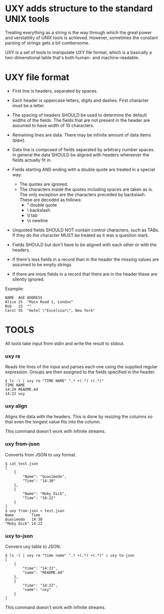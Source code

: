 # UXY adds structure to the standard UNIX tools

Treating everything as a string is the way through which the great power and
verstatility of UNIX tools is achieved. However, sometimes the constant
parsing of strings gets a bit cumbersome.

UXY is a set of tools to manipulate UXY file format, which is a basically
a two-dimenstional table that's both human- and machine-readable.

# UXY file format

- First line is headers, separated by spaces.
- Each header is uppercase letters, digits and dashes.
  First character must be a letter.
- The spacing of headers SHOULD be used to determine the default widths of the
  fields. The fields that are not present in the header are assumed to have
  width of 10 characters.

- Remaining lines are data. There may be infinite amount of data items (pipe).
- Data line is composed of fields separated by arbitrary number spaces.
  In general the data SHOULD be aligned with headers whereever the fields
  actually fit in.
- Fields starting AND ending with a double quote are treated in a special way:
  - The quotes are ignored.
  - The characters inside the quotes including spaces are taken as is.
    The only exception are the characters preceded by backslash. These are
    decoded as follows:
    - \" double quote
    - \\ backslash
    - \t tab
    - \n newline
- Unquoted fields SHOULD NOT contain control characters, such as TABs.
  If they do the character MUST be treated as it was a question mark.

- Fields SHOULD but don't have to be aligned with each other or with the
  headers.
- If there's less fields in a record than in the header the missing values
  are assumed to be empty strings.
- If there are more fields in a record that there are in the header these
  are silently ignored.

Example:

```
NAME  AGE ADDRESS
Alice 25  "Main Road 1, London"
Bob   23  ""
Carol 55  "Hotel \"Excelsior\", New York"
```

# TOOLS

All tools take input from stdin and write the result to stdout.

### uxy re

Reads the lines of the input and parses each one using the supplied regular
expression. Groups are then assigned to the fields specified in the header.

```
$ ls -l | uxy re "TIME NAME" ".* +(.*) +(.*)"
TIME NAME 
14:28 README.md
14:22 uxy
```

### uxy align

Aligns the data with the headers. This is done by resizing the columns so that even
the longest value fits into the column.

This command doesn't work with infinite streams.

### uxy from-json

Converts from JSON to uxy format.

```
$ cat test.json 
[
    {
        "Name": "Quasimodo",
        "Time": "14:30"
    },
    {
        "Name": "Moby Dick",
        "Time": "14:22"
    }
]
$ uxy from-json < test.json 
Name        Time  
Quasimodo   14:30 
"Moby Dick" 14:22
```

### uxy to-json

Convers uxy table to JSON.

```
$ ls -l | uxy re "time name" ".* +(.*) +(.*)" | uxy to-json
[
    {
        "time": "14:22",
        "name": "README.md"
    },
    {
        "time": "14:22",
        "name": "uxy"
    }
]
```

This command doesn't work with infinite streams.

